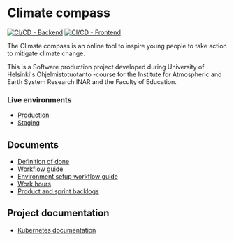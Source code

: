 # Climate compass

[![CI/CD - Backend](https://github.com/Ilmastokompassi/Ilmastokompassi/actions/workflows/backend.yml/badge.svg)](https://github.com/Ilmastokompassi/Ilmastokompassi/actions/workflows/backend.yml)
[![CI/CD - Frontend](https://github.com/Ilmastokompassi/Ilmastokompassi/actions/workflows/frontend.yml/badge.svg)](https://github.com/Ilmastokompassi/Ilmastokompassi/actions/workflows/frontend.yml)

The Climate compass is an online tool to inspire young people to take action to mitigate climate change.

This is a Software production project developed during University of Helsinki's Ohjelmistotuotanto -course for the Institute for Atmospheric and Earth System Research INAR and the Faculty of Education.

### Live environments 
- [Production](https://ilmastokompassi.ext.ocp-prod-0.k8s.it.helsinki.fi/)
- [Staging](https://ilmastokompassi.ext.ocp-test-0.k8s.it.helsinki.fi/)

## Documents

- [Definition of done](documentation/definition_of_done.md)
- [Workflow guide](documentation/workflow_guide.md)
- [Environment setup workflow guide](documentation/environment_setup_workflow.md)
- [Work hours](documentation/work_hours)
- [Product and sprint backlogs](https://github.com/orgs/Ilmastokompassi/projects/1/views/3)

## Project documentation

- [Kubernetes documentation](documentation/kubernetes.md)
